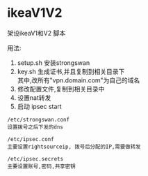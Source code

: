 # ikeaV1V2 
架设ikeaV1和V2 脚本 

用法:

1.  setup.sh 安装strongswan
2.  key.sh 生成证书,并且复制到相关目录下  
    其中,改所有"vpn.domain.com"为自己的域名
3.  修改配置文件,复制到相关目录中
4.  设置nat转发
5.  启动 ipsec start  
  
```
/etc/strongswan.conf
设置拨号之后下发的dns
```

```
/etc/ipsec.conf
主要设置rightsourceip, 拨号后分配的IP,需要做转发
```

```
/etc/ipsec.secrets
主要设置账号,密码,共享密钥
```


